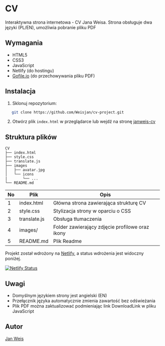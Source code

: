# CV

Interaktywna strona internetowa - CV Jana Weisa. Strona obsługuje dwa języki (PL/EN), umożliwia pobranie pliku PDF

## Wymagania

- HTML5
- CSS3
- JavaScript
- Netlify (do hostingu)
- [Gofile.io](https://gofile.io/d/E8TL3I) (do przechowywania pliku PDF)

## Instalacja

1. Sklonuj repozytorium:
```sh
   git clone https://github.com/Weisjan/cv-project.git
```
2. Otwórz plik `index.html` w przeglądarce lub wejdź na stronę [janweis-cv](https://janweis-cv.netlify.app) 

## Struktura plików

```
CV  
├── index.html  
├── style.css
├── translate.js  
├── images
│   ├── avatar.jpg
│   └── icons
|       └── ...
└── README.md
```


| No  | Plik       | Opis                                            |
| --- | ---------- | ----------------------------------------------- |
| 1   | index.html | Główna strona zawierająca strukturę CV          |
| 2   | style.css  | Stylizacja strony w oparciu o CSS               |
| 3   | translate.js  | Obsługa tłumaczenia               |
| 4   | images/    | Folder zawierający zdjęcie profilowe oraz ikony |
| 5   | README.md  | Plik Readme                                     |

Projekt został wdrożony na [Netlify](https://janweis-cv.netlify.app), a status wdrożenia jest widoczny poniżej.

[![Netlify Status](https://api.netlify.com/api/v1/badges/704f99c4-4f8a-4304-90ab-320266d3a3d6/deploy-status)](https://app.netlify.com/sites/janweis-cv/deploys)

## Uwagi

- Domyślnym językiem strony jest angielski (EN)
- Przełącznik języka automatycznie zmienia zawartość bez odświeżania
- Plik PDF można zaktualizować podmieniając link DownloadLink w pliku JavaScript

## Autor

[Jan Weis](https://github.com/Weisjan)  
